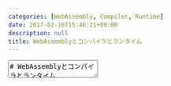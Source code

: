 ```yaml
---
categories: [WebAssembly, Compiler, Runtime]
date: 2017-02-16T15:46:21+09:00
description: null
title: WebAssemblyとコンパイラとランタイム
---
```


<textarea data-markdown
    data-separator="\n===\n"
    data-vertical="\n---\n"
    data-notes="^Note:">
# WebAssemblyとコンパイラとランタイム
----------------------
[emscripten night !! #3 - connpass](https://emsn.connpass.com/event/48100/)

<!-- .slide: class="center" -->
===
# About Me
---------
![κeenのアイコン](/images/kappa.png) <!-- .element: style="position:absolute;right:0;z-index:-1" width="20%" -->

 * κeen
 * [@blackenedgold](https://twitter.com/blackenedgold)
 * Github: [KeenS](https://github.com/KeenS)
 * [Idein Inc.](https://idein.jp/)のエンジニア
 * Lisp, ML, Rust, Shell Scriptあたりを書きます

===
# 何の話
---------

* WebAssemblyをバックエンドに使う言語を作りたい
* [KeenS/webml: An ML like toy language compiler](https://github.com/KeenS/webml)
* 既に発表したものの補足記事的な
  + [コンパイラの人からみたWebAssembly | κeenのHappy Hacκing Blog](https://keens.github.io/slide/konpairanoninkaramitaWebAssembly/)
  + ある程度再度説明します

===
# アジェンダ
------------

* なぜWebAssembly
* コンパイラ
* コード生成
* ランタイム

===

# なぜWebAssembly

<!-- .slide: class="center" -->
===
# なぜWebAssembly
----------------

* なんかバイナリでテンション上がる
* ポータブルでコンパクトで速い
* 機能的にJSを越えるかもしれない…？
* コンパイラがブラウザで動くと言語導入のハードル下がる
  + 気軽に試せる
  + コンパイラだけでなく吐いたコードもブラウザで動かしたい

===
# WASM over LLVM
----------------

* 既存のJS環境と協調する
  + JSとの相互呼び出しとか
* **non-determinismが少ない**
* 細かいアラインメント考える必要がない
* **API安定しそう**

===

# WASM over asm.js
--------------------

* ブラウザ以外への組込みもサポート
  + Node.jsとか
  + **JITエンジンに使えそう**
* プラットフォーム
* 実行までのレイテンシが短かい
* asm.jsより速度を出しやすい設計
* テキストフォーマットで生成コードの文法エラーが怖い
* 将来機能が増えるかも

===
# WebAssemblyの現状
-------------------

* Minimum Viable Product(MVP)
* 機能を削ってとりあえず動くものを作ってる
* 今はC/C++からLLVMを通して吐けるのが目標
  + C/C++には不要でも自分の言語に欲しい機能は……
* 今後SIMDとかスレッドとかDOM APIとか増えていく

===

# コンパイラ

<!-- .slide: class="center" -->

===
# WASM概要
----------

* WASMには以下がある
  + 関数
    - 関数内ローカル変数
  + リニアメモリ
  + グローバル変数
  + テーブル
  + importテーブル
  + exportテーブル

===
# WASM実行モデル
--------------

* i32,i64,f32,f64のみ
* **スタックマシン**
  + 命令のオペランドや関数の引数はスタック経由で渡す
  + 1 passのコード生成が楽そう
* 無限のローカル変数が使える
  + 型がある
* 関数の引数はローカル変数経由で渡される
* コントロールフローはgotoじゃなくてstructured
  + 静的検証がしやすいらしい
  + 安全だけどコンパイラ的には…

===

# コントロールフロー
-------------------

* `loop` + `br` (名前付き)
* `block` + `br` (名前付き)
* `br_if` or `br_table`
* `if` + `else` + `end`
* `return`
* 等

===

# コントロールフロー
-------------------

* gotoがない
  + `br` はブランチじゃなくてブレイク
* gotoからstructuredに[変換出来る](https://github.com/kripken/emscripten/blob/master/docs/paper.pdf)
    + loop, block, br, br_ifを使う
* 高級言語から変換するなら `if` を使う
  + ifが2系統あることになる

===
# サンプル
---------

``` javascript
function geometricMean(start, end) {
  start = start|0; // start has type int
  end = end|0;     // end has type int
  return +exp(+logSum(start, end) / +((end - start)|0));
}
...
```

===
# サンプル
---------

```wasm
(module
  (type (;0;) (func (param i64 i64) (result f64)))
  (type (;1;) (func (param i64 i64) (result f64)))
  (type (;2;) (func (param f64) (result f64)))
  (func (;0;) (type 0) (param i64 i64) (result f64)
    (get_local 0)
    (get_local 1)
    (call 1)
    (get_local 1)
    (get_local 0)
    (i64.sub)
    (f64.convert_s/i64)
    (f64.div)
    (call 2))
  ...)
```

===
# サンプル
---------

```wasm
(module
  (type (;0;) (func (param i64 i64) (result f64)))
  (type (;1;) (func (param i64 i64) (result f64)))
  (type (;2;) (func (param f64) (result f64)))
  (func (;0;) (type 0) (param i64 i64) (result f64)
    (call 2
      (f64.div
       (call 1 (get_local 0) (get_local 1))
       (f64.convert_s/i64
        (i64.sub
         (get_local 1)
         (get_local 0))))))
  ...)
```

===

# WebMLコンパイラ
------------

* パーサ、AST、HIR、MIR、LIR
* LIRがRTLなのでそれをWASMに変換したい
* gotoからstructured control flow…

===

```
[コード]
   | パーサ
 [AST] 型推論とか
   | AST2HIR
 [HIR] 早期最適化、K正規化、A正規化など
   | HIR2MIR
 [MIR] 諸々の最適化
   | MIL2LIR
 [LIR] シリアライズ、レジスタ割り当てなど
   | コード生成
 [WASM]
```

===

# 変数
------

* LIRはレジスタで計算する
* LIRはCFG由来の大量の変数を使う
  + レジスタ割り当ては一旦置いとく
* WASMはスタックで計算する
* どうコード生成すると最適か？

===

```
fun main: () -> i64 = {
    entry@0:
        r0: i64 <- 1
        r1: i32 <- 0
        r2: i64 <- 1
        r3: i64 <- 2
        r4: i64 <- 3
        r5: i64 <- r3 * r4
        r6: i64 <- 4
        r7: i64 <- r5 + r6
        r8: i64 <- r2 + r7
        r9: i64 <- 1
        r10: i64 <- 2
        r11: i64 <- r9 + r10
        r12: i64 <- 3
        r13: i64 <- r11 * r12
        r14: i64 <- 4
        r15: i64 <- r13 + r14
        r16: i32 <- 1
        jump_if_zero r16 then@1
        jump else@2
    then@1:
        r17: i64 <- r8
        jump join@3
    else@2:
        r17: i64 <- r15
        jump join@3
    join@3:
        r18: i64 <- 1
        r19: i64 <- r18 + r15
        r20: i64 <- 1
        r21: i64 <- call d@9(r20, )
        r22: i64 <- 2
        r23: i64 <- call #g37(r22, )
        r24: i64 <- 1
        r25: i64 <- heapalloc(16)
        [r25+0] <- <anonfun>@11
        [r25+8] <- r24
        r26: i64 <- 0
        ret r26
}
```

===

# 変数割り当て
--------------

* SSAの1変数 = WASMの1ローカル変数
* スタックの効率利用を完全に無視
* 計算はLV→スタック→LVに書き戻し
* どうせスタックもLVもレジスタ扱いにしてレジスタ割り当てされるでしょ
* （測ってないけど）多分速度は変わらない

===

# CFG
-----

* コンパイラが一旦gotoを使うコントロールフローグラフを作る
* WASMにはgotoがない
* どうやったら生成出来るか？
* そもそも生成出来るの？

===

# blockと前方ジャンプ
------------

* `block` + `break` で前方ジャンプ
* 閉じ括弧の位置にジャンプ
* `block` の位置は自由

===

<pre>
<code>
(<span class='hljs-keyword'>block</span>
  ...
  (<span class='hljs-keyword'>br</span> 0)--+
  ...     |
  )<------+
</code>
</pre>

===

<pre>
<code>
(<span class='hljs-keyword'>block</span>
  ...
  ...
  ...
  (<span class='hljs-keyword'>br</span> 0)--+
  ...     |
  )<------+
</code>
</pre>

===

# loopと前方ジャンプ
------------


* `loop` + `break`で後方ジャンプ
  + `loop` からの `break` はいわゆる `continue`
* 開き括弧の位置にジャンプ
* 閉じ括弧の位置は自由

===

<pre>
<code>
(<span class='hljs-keyword'>loop</span><----+
  ...     |
  (<span class='hljs-keyword'>br</span> 0)--+
  ...
  )
</code>
</pre>


===

<pre>
<code>
(<span class='hljs-keyword'>loop</span><----+
  ...     |
  (<span class='hljs-keyword'>br</span> 0)--+
  ...
  ...
  ...
  )
</code>
</pre>


===
# ジャンプのクロス
------------------

* 単一gotoは割り当て出来る
* 複数のgotoが入り組んだら？

===

# 絶対出来る
------------

* チューリング完全なら必ず書ける
  + whileとswitchでステートマシン作ればいい
* 効率的とは限らない
* 効率的なコードを吐きたい

===
# ステートマシンはつらい
-----------------------

* これをナイーブに変換すると…

```c
#include <stdio.h>
int main() {
  int sum = 0;
  for (int i = 1; i <= 100; i++)
    sum += i;
  printf("1+...+100=%d\n", sum);
  return 0;
}
```

===

```javascript
function _main() {
    var __stackBase__ = STACKTOP;
    STACKTOP += 12;
    var __label__ = -1;
    while(1)
        switch(__label__) {
        case -1:
            ...
            __label__ = 0;
            break;
        case 0:
            ...
            if ($4) {
              __label__ = 1;
              break;
            } else {
              __label__ = 2;
              break;
            }
        case 1:
            ...
            __label__ = 3;
            break;
        case 3:
            ...
            __label__ = 0;
            break;
        case 2:
            ...
            return 0;
        }
}
```

===
# ステートマシンはつらい
----------------------

* どうにかする必要がある
  + emscriptenは[ReLoop](https://github.com/kripken/emscripten/blob/master/docs/paper.pdf)で最適化
* なんか気に食わなかった
* そもそもステートマシンを使わずに生成したい
* 複数のgotoが入り組んだパターンを自分で考えたの紹介します。
* CFGと基本ブロックは知ってるかな？

===
# 前前
------

```
[ ]--+
 |   |
[ ]--+-+
 |   | |
[ ]<-+ |
 |     |
[ ]<---+
```

===
# 前前
------

```
(block
  (block
    ...
    (br 0)-+
    ...    |
    (br 1)-+-+
  )<-------+ |
)<-----------+
```

===
# 後後
------


```
[ ]<-+
 |   |
[ ]<-+-+
 |   | |
[ ]--+ |
 |     |
[ ]----+
```

===
# 後後
------

```
(loop<-----+
  (loop<---+-+
    ...    | |
    (br 1)-+ |
    ...      |
    (br 0)---+
  )
)
```

===
# 後前
------


```
[ ]<-+
 |   |
[ ]--+-+
 |   | |
[ ]--+ |
 |     |
[ ]<---+
```

===
# 後前
------

```
(block
  (loop<---+
    ...    |
    (br 1)-+-+
    ...    | |
    (br 0)-+ |
  )          |
)<-----------+
```

===
# 前後
------

```
[ ]--+
 |   |
[ ]<-+-+
 |   | |
[ ]<-+ |
 |     |
[ ]----+
```

===
# 前後
------

* 素直には出来ない…？
* 部分的にステートマーシン作る？

===
# 部分的ステートマーシン
-------------------------

```
[1]--+
 |   |
[2]<-+-+
 |   | |
[3]<-+ |
 |     |
[4]----+
```

===
# 部分的ステートマーシン
-------------------------

```
   [1] label = 0
    |
+->[br]-+ if label == 0
|   |   | then goto 3
|   |   | else goto 2
|   |   |
|  [2]  |
|   |   |
|  [3]<-+ label = 1
|   |
+--[4]
```

===
# コード生成

<!-- .slide: class="center" -->
===

# フォーマット
------------

* バイナリフォーマットとテキストフォーマットがある
* バイナリ: wasm
  + コンパクト
  + intとかもパッキングする
* テキスト: wast
  + 人間可読+機械可読=S式
  + 低級にもちょっと高級にも書ける
  + 一旦アセンブラ噛まさないと動かない

===

# アセンブラ
------------

* オンメモリで生成するためにアセンブラ自作
  + [KeenS/WebAssembler-rs: An in memory wasm assembler for Rust](https://github.com/KeenS/WebAssembler-rs)
  + ブラウザで動かすのに必要
  + 既存のツールは使えない
* アセンブラ自体ブラウザで動かすのでRust製
* まだ動かしてない

===

```rust
let mut mb = ModuleBuilder::new();
let f = mb.new_function(FunctionBuilder::new(funtype!((i32, i32) -> i32))
    .code(|cb, args| {
        cb.constant(2)
            .get_local(args[0])
            .i32_add()
    })
    .build());
mb.export("addTwo", f);
let module = mb.build();
```

===
# スタック領域
-------------

* Cでいう`struct foo x;`みたいにエフェメラルな多ワード領域が欲しい
* WebAssemblyのローカルストレージはLVだけ
  + 最大1ワードしか保存出来ない
* 可能性
  1. 諦めてメモリに確保（場合によっては最適化で消えるかも）
  2. ワード毎に分割してLVに保存（大変だけど速そう）

===
# ランタイム

<!-- .slide: class="center" -->
===
# 言語のランタイム
-----------------

* 主にはGC
* その他データのメモリ表現
  + アラインメントも
* スタック領域
* FFI
* コンパイラなのでシンボルテーブルはなし

===
# メモリ
--------

* mallocとかはない
* ページ単位のアロケーションだけ
* 自前でGCを実装することになる

===
# GC
-----

* コールスタックを遡れない
  + コールスタックをGCルートに出来ない
* メモリonlyな走査なら可能
  + ポインタを都度メモリ領域(arena)にコピーすれば良い。
  + arenaもルートになる
  + コールスタックと連動するのでスタックで管理出来る。
  + CF [Matzにっき(2013-07-31)](http://www.rubyist.net/~matz/20130731.html)
  + ただしコンパイラなので関数全部をsave/restoreで囲んだりはしない。

===
# アロケータ
------------

* どうにか書いてブラウザでリンクする必要がある
  + ブラウザにもランタイムライブラリの時代…
  + WASMはライブラリ間でメモリ共有出来る
* とりあえずRustで書く方針
  + WASMのページアロケートとかどうすればいいんだろう
  + まだ色々未定

===

# メモリ表現
------------

* 出来れば楽して64bit統一したかった
  + i32やf32を抹殺したかった
* WASM32しかないのでポインタが32bit…
* 仕方ないので64bitアラインメントでパディングする
* 空いた32bitの使い道は未定
  + 静的型付だし型タグが要らない
  + 代数的データ型のタグ？

===

# 高階関数
----------

* WASMに関数ポインタがない
* テーブルに関数を登録してインデックス参照
  + C++のvtableのための機能
  + 型も動的チェック
* ちょっと遅そう
* 気合でインライン化を頑張ろう

===

# FFI
------

* JSの関数を呼びたい
* 細かいところどうなってるんだろう
  + 例外は？JSオブジェクトは？GCは？
* 型付…
* ノープラン

===
# 雑にまとめ
-------------

* WASMはちょっと高級なので最適化コンパイラは困るよ
  + 雑なコンパイラにはむしろ嬉しい
* コード生成は努力で解決
* GCは割とつらいよ
  + 将来楽になるかも
* JS連携や将来のスレッドとかはみんなで考えよう

</textarea>
